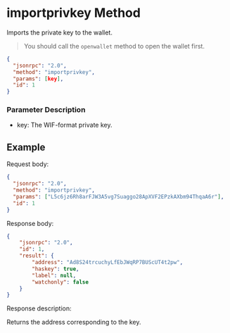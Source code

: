 ﻿# importprivkey Method

Imports the private key to the wallet.

> You should call the `openwallet` method to open the wallet first.



```json
{
  "jsonrpc": "2.0",
  "method": "importprivkey",
  "params": [key],
  "id": 1
}
```



### Parameter Description

* key: The WIF-format private key.



## Example

Request body:

```json
{
  "jsonrpc": "2.0",
  "method": "importprivkey",
  "params": ["L5c6jz6Rh8arFJW3A5vg7Suaggo28ApXVF2EPzkAXbm94ThqaA6r"],
  "id": 1
}
```

Response body:

```json
{
    "jsonrpc": "2.0",
    "id": 1,
    "result": {
        "address": "Ad8S24trcuchyLfEbJWqRP7BUScUT4t2pw",
        "haskey": true,
        "label": null,
        "watchonly": false
    }
}
```

Response description:

Returns the address corresponding to the key.